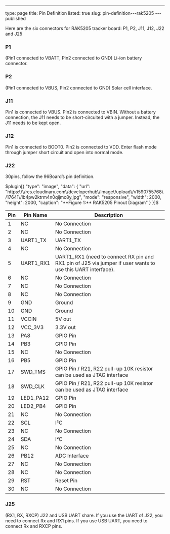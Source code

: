 ---
type: page
title: Pin Definition
listed: true
slug: pin-definition---rak5205
---published

Here are the six connectors for RAK5205 tracker board: P1, P2, J11, J12, J22 and J25

### P1

(Pin1 connected to VBATT, Pin2 connected to GND) Li-ion battery connector.

### P2

(Pin1 connected to VBUS, Pin2 connected to GND) Solar cell interface.

### J11

Pin1 is connected to VBUS. Pin2 is connected to VBIN. Without a battery
connection, the J11 needs to be short-circuited with a jumper. Instead, the J11
needs to be kept open.

### J12

Pin1 is connected to BOOT0. Pin2 is connected to VDD. Enter flash mode through jumper short circuit and open into normal mode.

### J22

30pins, follow the 96Board’s pin definition.

$plugin[{
    "type": "image",
    "data": {
        "url": "https:\/\/res.cloudinary.com\/developerhub\/image\/upload\/v1590755768\/17641\/lb4pw2ktrm4n0qijmc8y.jpg",
        "mode": "responsive",
        "width": 2000,
        "height": 2000,
        "caption": "**Figure 1:** RAK5205 Pinout Diagram"
    }
}]$

| **Pin** | **Pin Name** | **Description** | 
| ---- | ---- | ---- | 
| 1 | NC | No Connection | 
| 2 | NC | No Connection | 
| 3 | UART1_TX | UART1_TX | 
| 4 | NC | No Connection | 
| 5 | UART1_RX1 | UART1_RX1 (need to connect RX pin and RX1 pin of J25 via jumper if user wants to use this UART interface). | 
| 6 | NC | No Connection | 
| 7 | NC | No Connection | 
| 8 | NC | No Connection | 
| 9 | GND | Ground | 
| 10 | GND | Ground | 
| 11 | VCCIN | 5V out | 
| 12 | VCC_3V3 | 3.3V out | 
| 13 | PA8 | GPIO Pin | 
| 14 | PB3 | GPIO Pin | 
| 15 | NC | No Connection | 
| 16 | PB5 | GPIO Pin | 
| 17 | SWD_TMS | GPIO Pin / R21, R22 pull-up 10K resistor can be used as JTAG interface | 
| 18 | SWD_CLK | GPIO Pin / R21, R22 pull-up 10K resistor can be used as JTAG interface | 
| 19 | LED1_PA12 | GPIO Pin | 
| 20 | LED2_PB4 | GPIO Pin | 
| 21 | NC | No Connection | 
| 22 | SCL | I²C | 
| 23 | NC | No Connection | 
| 24 | SDA | I²C | 
| 25 | NC | No Connection | 
| 26 | PB12 | ADC Interface | 
| 27 | NC | No Connection | 
| 28 | NC | No Connection | 
| 29 | RST | Reset Pin | 
| 30 | NC | No Connection | 


### J25

(RX1, RX, RXCP) J22 and USB UART share. If you use the UART of J22, you need to connect Rx and RX1 pins. If you use USB UART, you need to connect Rx and RXCP pins.

